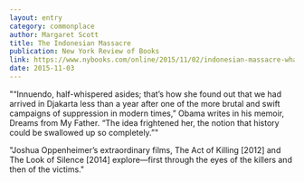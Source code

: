 ```yaml
---
layout: entry
category: commonplace
author: Margaret Scott
title: The Indonesian Massacre
publication: New York Review of Books
link: https://www.nybooks.com/online/2015/11/02/indonesian-massacre-what-did-us-know/
date: 2015-11-03
---
```


"“Innuendo, half-whispered asides; that’s how she found out that we had arrived in Djakarta less than a year after one of the more brutal and swift campaigns of suppression in modern times,” Obama writes in his memoir, Dreams from My Father. “The idea frightened her, the notion that history could be swallowed up so completely.”"
 
"Joshua Oppenheimer’s extraordinary films, The Act of Killing [2012] and The Look of Silence [2014] explore—first through the eyes of the killers and then of the victims."
